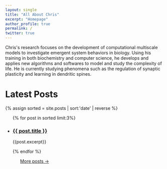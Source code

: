 ```yaml
---
layout: single
title: "All About Chris"
excerpt: "Homepage"
author_profile: true
permalink: /
twitter: true
---
```


Chris's research focuses on the development of computational multiscale models to
investigate emergent system behaviors in biology.
Using his training in both biochemistry and computer science, he develops and applies new algorithms and
softwares to model and study the complexity of life.
He is currently studying phenomena such as the regulation of synaptic plasticity and learning in dendritic spines.

<h1>Latest Posts</h1>
{% assign sorted = site.posts | sort:'date' | reverse %}
<ul>
{% for post in sorted limit:3%}
	<div class="{{ include.type | default: "list" }}__item">
	  <article class="archive__item" itemscope itemtype="http://schema.org/CreativeWork">
	    <li>
	      <h3 class="archive__item-title" itemprop="headline">
			 	  <a href="{{ root_url }}{{ post.url }}">{{ post.title }}</a>
	      </h3>
        <p class="archive__item-excerpt" itemprop="description">{{post.excerpt}}</p>
	    </li>
	 </article>
	</div>
{% endfor %}
<ul>
<a href="/blog/" class="back-to-top">More posts &rarr;</a>

